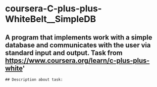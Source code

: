 # coursera-C-plus-plus-WhiteBelt__SimpleDB
## A program that implements work with a simple database and communicates with the user via standard input and output. Task from https://www.coursera.org/learn/c-plus-plus-white'
```
## Description about task:
```
